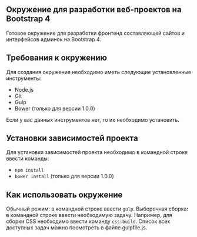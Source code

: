 ## Окружение для разработки веб-проектов на Bootstrap 4
Готовое окружение для разработки фронтенд составляющей сайтов и интерфейсов админок на Bootstrap 4.

## Требования к окружению
Для создания окружения необходимо иметь следующие установленные инструменты:
-	Node.js
-	Git
-	Gulp
-	Bower (только для версии 1.0.0)

Если у вас данных инструментов нет, то их необходимо установить.

## Установки зависимостей проекта
Для установки зависимостей проекта необходимо в командной строке ввести команды:
-	`npm install`
-	`bower install` (только для версии 1.0.0)

## Как использовать окружение
Обычный режим: в командной строке ввести `gulp`.
Выборочная сборка: в командной строке ввести необходимую задачу. Например, для сборки CSS необходимо ввести команду `css:build`. Список всех доступных задач можно посмотреть в файле gulpfile.js.
